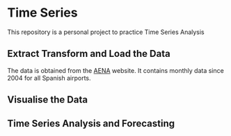 # Time Series
This repository is a personal project to practice Time Series Analysis

## Extract Transform and Load the Data

The data is obtained from the [AENA](https://www.aena.es/es/estadisticas/informes-mensuales.html?anio=2004) website. It contains monthly data since 2004 for all Spanish airports. 

## Visualise the Data

## Time Series Analysis and Forecasting
